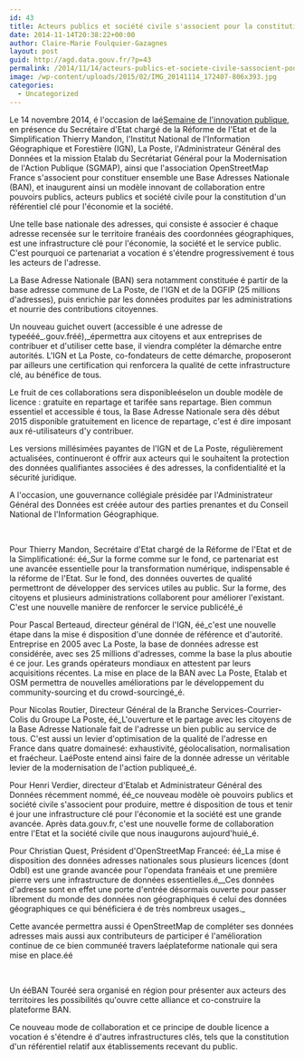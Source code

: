 ```yaml
---
id: 43
title: Acteurs publics et société civile s'associent pour la constitution d'une Base Adresse Nationale (é BAN é) collaborative
date: 2014-11-14T20:38:22+00:00
author: Claire-Marie Foulquier-Gazagnes
layout: post
guid: http://agd.data.gouv.fr/?p=43
permalink: /2014/11/14/acteurs-publics-et-societe-civile-sassocient-pour-la-constitution-dune-base-adresse-nationale-ban-collaborative/
image: /wp-content/uploads/2015/02/IMG_20141114_172407-806x393.jpg
categories:
  - Uncategorized
---
```

Le 14 novembre 2014, é l'occasion de laé[Semaine de l'innovation publique](http://www.modernisation.gouv.fr/semaine-innovation-publique), en présence du Secrétaire d'Etat chargé de la Réforme de l'Etat et de la Simplification Thierry Mandon, l'Institut National de l'Information Géographique et Forestière (IGN), La Poste, l'Administrateur Général des Données et la mission Etalab du Secrétariat Général pour la Modernisation de l'Action Publique (SGMAP), ainsi que l'association OpenStreetMap France s'associent pour constituer ensemble une Base Adresses Nationale (BAN), et inaugurent ainsi un modèle innovant de collaboration entre pouvoirs publics, acteurs publics et société civile pour la constitution d'un référentiel clé pour l'économie et la société.

Une telle base nationale des adresses, qui consiste é associer é chaque adresse recensée sur le territoire franéais des coordonnées géographiques, est une infrastructure clé pour l'économie, la société et le service public. C'est pourquoi ce partenariat a vocation é s'étendre progressivement é tous les acteurs de l'adresse.

La Base Adresse Nationale (BAN) sera notamment constituée é partir de la base adresse commune de La Poste, de l'IGN et de la DGFIP (25 millions d'adresses), puis enrichie par les données produites par les administrations et nourrie des contributions citoyennes.

Un nouveau guichet ouvert (accessible é une adresse de typeééé_.gouv.fréé),_épermettra aux citoyens et aux entreprises de contribuer et d'utiliser cette base, il viendra compléter la démarche entre autorités. L'IGN et La Poste, co-fondateurs de cette démarche, proposeront par ailleurs une certification qui renforcera la qualité de cette infrastructure clé, au bénéfice de tous.

Le fruit de ces collaborations sera disponibleéselon un double modèle de licence : gratuite en repartage et tarifée sans repartage. Bien commun essentiel et accessible é tous, la Base Adresse Nationale sera dès début 2015 disponible gratuitement en licence de repartage, c'est é dire imposant aux ré-utilisateurs d'y contribuer.

Les versions millésimées payantes de l'IGN et de La Poste, régulièrement actualisées, continueront é offrir aux acteurs qui le souhaitent la protection des données qualifiantes associées é des adresses, la confidentialité et la sécurité juridique.

A l'occasion, une gouvernance collégiale présidée par l'Administrateur Général des Données est créée autour des parties prenantes et du Conseil National de l'Information Géographique.

&nbsp;

Pour Thierry Mandon, Secrétaire d'Etat chargé de la Réforme de l'Etat et de la Simplificationé: éé_Sur la forme comme sur le fond, ce partenariat est une avancée essentielle pour la transformation numérique, indispensable é la réforme de l'Etat. Sur le fond, des données ouvertes de qualité permettront de développer des services utiles au public. Sur la forme, des citoyens et plusieurs administrations collaborent pour améliorer l'existant. C'est une nouvelle manière de renforcer le service publicé!é_é

Pour Pascal Berteaud, directeur général de l'IGN, éé_c'est une nouvelle étape dans la mise é disposition d'une donnée de référence et d'autorité. Entreprise en 2005 avec La Poste, la base de données adresse est considérée, avec ses 25 millions d'adresses, comme la base la plus aboutie é ce jour. Les grands opérateurs mondiaux en attestent par leurs acquisitions récentes. La mise en place de la BAN avec La Poste, Etalab et OSM permettra de nouvelles améliorations par le développement du community-sourcing et du crowd-sourcingé_é.

Pour Nicolas Routier, Directeur Général de la Branche Services-Courrier-Colis du Groupe La Poste, éé_L'ouverture et le partage avec les citoyens de la Base Adresse Nationale fait de l'adresse un bien public au service de tous. C'est aussi un levier d'optimisation de la qualité de l'adresse en France dans quatre domainesé: exhaustivité, géolocalisation, normalisation et fraécheur. LaéPoste entend ainsi faire de la donnée adresse un véritable levier de la modernisation de l'action publiqueé_é.

Pour Henri Verdier, directeur d'Etalab et Administrateur Général des Données récemment nommé, éé_ce nouveau modèle oè pouvoirs publics et société civile s'associent pour produire, mettre é disposition de tous et tenir é jour une infrastructure clé pour l'économie et la société est une grande avancée. Après data.gouv.fr, c'est une nouvelle forme de collaboration entre l'Etat et la société civile que nous inaugurons aujourd'huié_é.

Pour Christian Quest, Président d'OpenStreetMap Franceé: éé_La mise é disposition des données adresses nationales sous plusieurs licences (dont Odbl) est une grande avancée pour l'opendata franéais et une première pierre vers une infrastructure de données essentielles.é__Ces données d'adresse sont en effet une porte d'entrée désormais ouverte pour passer librement du monde des données non géographiques é celui des données géographiques ce qui bénéficiera é de très nombreux usages._

Cette avancée permettra aussi é OpenStreetMap de compléter ses données adresses mais aussi aux contributeurs de participer é l'amélioration continue de ce bien communéé travers laéplateforme nationale qui sera mise en place.éé

&nbsp;

Un ééBAN Touréé sera organisé en région pour présenter aux acteurs des territoires les possibilités qu'ouvre cette alliance et co-construire la plateforme BAN.

Ce nouveau mode de collaboration et ce principe de double licence a vocation é s'étendre é d'autres infrastructures clés, tels que la constitution d'un référentiel relatif aux établissements recevant du public.
